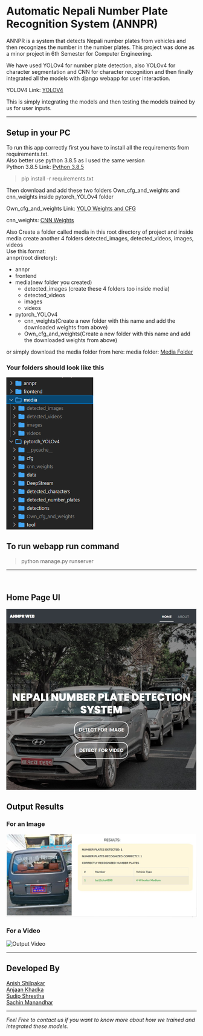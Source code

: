 # Automatic Nepali Number Plate Recognition System (ANNPR)

ANNPR is a system that detects Nepali number plates from vehicles and then recognizes the number in the number plates. This project was done as a minor project in 6th Semester for Computer Engineering.  

We have used YOLOv4 for number plate detection, also YOLOv4 for character segmentation and CNN for character recognition and then finally integrated all the models with django webapp for user interaction.

YOLOV4 Link: [YOLOV4](https://github.com/AlexeyAB/darknet)

This is simply integrating the models and then testing the models trained by us for user inputs. 

____
## Setup in your PC 

To run this app correctly first you have to install all the requirements from requirements.txt.  
Also better use python 3.8.5 as I used the same version  
Python 3.8.5 Link: [Python 3.8.5](https://www.python.org/downloads/release/python-385/)
> pip install -r requirements.txt

Then download and add these two folders Own_cfg_and_weights and cnn_weights inside pytorch_YOLOv4 folder 

Own_cfg_and_weights Link: [YOLO Weights and CFG](https://drive.google.com/drive/folders/1Q6TspUqPyHtS67Ziu_tYBIcSFCsOrTMT?usp=sharing)

cnn_weights: [CNN Weights](https://drive.google.com/drive/folders/1py_ITQW1UGr5kQUSYCiwBh-C6Mw8M3cI?usp=sharing)

Also Create a folder called media in this root directory of project and inside media create another 4 folders detected_images, detected_videos, images, videos  
Use this format:  
annpr(root diretory):
- annpr
- frontend 
- media(new folder you created)
    - detected_images (create these 4 folders too inside media)
    - detected_videos
    - images
    - videos
- pytorch_YOLOv4
    - cnn_weights(Create a new folder with this name and add the downloaded weights from above)
    - Own_cfg_and_weights(Create a new folder with this name and add the downloaded weights from above)

or simply download the media folder from here:
media folder: [Media Folder](https://drive.google.com/drive/folders/1LzcASbA5DW8-vVd7g-R2D-Eun3sPSdVe?usp=sharing)

### Your folders should look like this 
![Folder Structure](folder_structure.png)

## To run webapp run command 
> python manage.py runserver

<hr>
<br>

## Home Page UI

![Home Page](homepage.jpg)

## Output Results 
### For an Image 
![Output For Image](output_ss1.png)

### For a Video
![Output Video](output2.gif)

***
## Developed By
[Anish Shilpakar](https://github.com/JuJu2181)  
[Anjaan Khadka](https://github.com/AnjaanKhadka)  
[Sudip Shrestha](https://github.com/sudips413)  
[Sachin Manandhar](https://github.com/sachin035) 


***
*Feel Free to contact us if you want to know more about how we trained and integrated these models.*